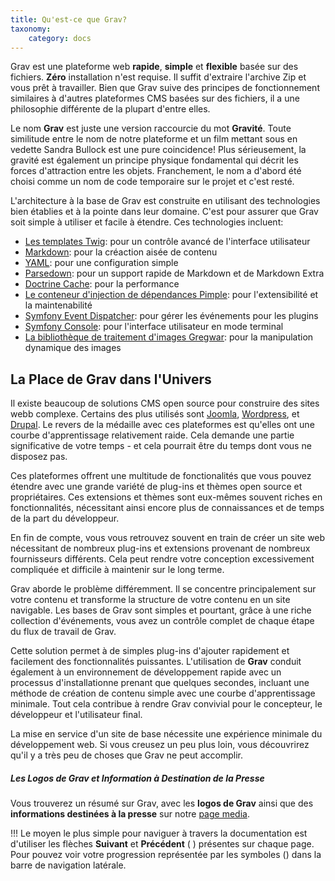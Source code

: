 ```yaml
---
title: Qu'est-ce que Grav?
taxonomy:
    category: docs
---
```


Grav est une plateforme web **rapide**, **simple** et **flexible** basée sur des fichiers. **Zéro** installation n'est requise. Il suffit d'extraire l'archive Zip et vous prêt à travailler. Bien que Grav suive des principes de fonctionnement similaires à d'autres plateformes CMS basées sur des fichiers, il a une philosophie différente de la plupart d'entre elles.

Le nom **Grav** est juste une version raccourcie du mot **Gravité**. Toute similitude entre le nom de notre plateforme et un film mettant sous en vedette Sandra Bullock est une pure coincidence! Plus sérieusement, la gravité est également un principe physique fondamental qui décrit les forces d'attraction entre les objets. Franchement, le nom a d'abord été choisi comme un nom de code temporaire sur le projet et c'est resté.

L'architecture à la base de Grav est construite en utilisant des technologies bien établies et à la pointe dans leur domaine. C'est pour assurer que Grav soit simple à utiliser et facile à étendre. Ces technologies incluent:

* [Les templates Twig](http://twig.sensiolabs.org/): pour un contrôle avancé de l'interface utilisateur
* [Markdown](http://en.wikipedia.org/wiki/Markdown): pour la créaction aisée de contenu
* [YAML](http://yaml.org): pour une configuration simple
* [Parsedown](http://parsedown.org/): pour un support rapide de Markdown et de Markdown Extra
* [Doctrine Cache](http://docs.doctrine-project.org/en/latest/reference/caching.html): pour la performance
* [Le conteneur d'injection de dépendances Pimple](http://pimple.sensiolabs.org/): pour l'extensibilité et la maintenabilité
* [Symfony Event Dispatcher](http://symfony.com/doc/current/components/event_dispatcher/introduction.html): pour gérer les événements pour les plugins
* [Symfony Console](http://symfony.com/doc/current/components/console/introduction.html): pour l'interface utilisateur en mode terminal
* [La bibliothèque de traitement d'images Gregwar](https://github.com/Gregwar/Image): pour la manipulation dynamique des images

## La Place de Grav dans l'Univers

Il existe beaucoup de solutions CMS open source pour construire des sites webb complexe. Certains des plus utilisés sont [Joomla](http://joomla.org), [Wordpress](http://wordpress.org), et [Drupal](http://drupal.org). Le revers de la médaille avec ces plateformes est qu'elles ont une courbe d'apprentissage relativement raide. Cela demande une partie significative de votre temps - et cela pourrait être du temps dont vous ne disposez pas.

Ces plateformes offrent une multitude de fonctionalités que vous pouvez étendre avec une grande variété de plug-ins et thèmes open source et propriétaires. Ces extensions et thèmes sont eux-mêmes souvent riches en fonctionnalités, nécessitant ainsi encore plus de connaissances et de temps de la part du développeur.

En fin de compte, vous vous retrouvez souvent en train de créer un site web nécessitant de nombreux plug-ins et extensions provenant de nombreux fournisseurs différents. Cela peut rendre votre conception excessivement compliquée et difficile à maintenir sur le long terme.

Grav aborde le problème différemment. Il se concentre principalement sur votre contenu et transforme la structure de votre contenu en un site navigable. Les bases de Grav sont simples et pourtant, grâce à une riche collection d'événements, vous avez un contrôle complet de chaque étape du flux de travail de Grav.

Cette solution permet à de simples plug-ins d'ajouter rapidement et facilement des fonctionnalités puissantes. L'utilisation de **Grav** conduit également à un environnement de développement rapide avec un processus d'installationne prenant que quelques secondes, incluant une méthode de création de contenu simple avec une courbe d'apprentissage minimale. Tout cela contribue à rendre Grav convivial pour le concepteur, le développeur et l'utilisateur final.

La mise en service d'un site de base nécessite une expérience minimale du développement web. Si vous creusez un peu plus loin, vous découvrirez qu'il y a très peu de choses que Grav ne peut accomplir.

##### Les Logos de Grav et Information à Destination de la Presse

Vous trouverez un résumé sur Grav, avec les **logos de Grav** ainsi que des **informations destinées à la presse** sur notre [page media](http://getgrav.org/media).

!!! Le moyen le plus simple pour naviguer à travers la documentation est d'utiliser les flèches **Suivant** et **Précédent** (<i class="fa fa-chevron-left"></i> <i class="fa fa-chevron-right"></i>) présentes sur chaque page. Pour pouvez voir votre progression représentée par les symboles (<i class="fa fa-check"></i>) dans la barre de navigation latérale.
